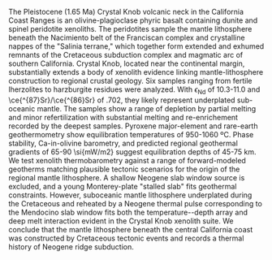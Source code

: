 The Pleistocene (1.65 Ma) Crystal Knob volcanic neck in the California
Coast Ranges is an olivine-plagioclase phyric basalt containing dunite
and spinel peridotite xenoliths.
The peridotites sample the mantle lithosphere beneath the
Nacimiento belt of the Franciscan complex and crystalline
nappes of the "Salinia terrane," which together form
extended and exhumed remnants of the Cretaceous subduction complex
and magmatic arc of southern California.
Crystal Knob, located near the continental margin, substantially
extends a body of xenolith evidence linking mantle-lithosphere
construction to regional crustal geology.
Six samples ranging from fertile lherzolites
to harzburgite residues were analyzed. With $\epsilon_{\textrm{Nd}}$ of 10.3-11.0
and \ce{^{87}Sr}/\ce{^{86}Sr} of .702, they likely represent underplated
sub-oceanic mantle.
The samples show a range of depletion by partial melting
and minor refertilization with substantial melting and re-enrichement
recorded by the deepest samples.
Pyroxene major-element and rare-earth geothermometry
show equilibration temperatures of 950-1060 ºC.
Phase stability, Ca-in-olivine barometry, and
predicted regional geothermal gradients of 65-90 \si{mW/m2}
suggest equilibration depths of 45-75 km.
We test xenolith thermobarometry against
a range of forward-modeled geotherms
matching plausible tectonic scenarios
for the origin of the regional mantle lithosphere.
A shallow Neogene slab window source is excluded, and a
young Monterey-plate "stalled slab" fits geothermal constraints.
However, suboceanic mantle lithosphere
underplated during the Cretaceous and reheated
by a Neogene thermal pulse corresponding to the Mendocino slab window
fits both the temperature--depth array
and deep melt interaction evident in the Crystal Knob xenolith suite.
We conclude that the mantle lithosphere beneath the central California coast
was constructed by Cretaceous tectonic events and records a thermal
history of Neogene ridge subduction.

